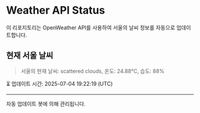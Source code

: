 
# Weather API Status

이 리포지토리는 OpenWeather API를 사용하여 서울의 날씨 정보를 자동으로 업데이트합니다.

## 현재 서울 날씨
> 서울의 현재 날씨: scattered clouds, 온도: 24.88°C, 습도: 88%

⏳ 업데이트 시간: 2025-07-04 19:22:19 (UTC)

---
자동 업데이트 봇에 의해 관리됩니다.
